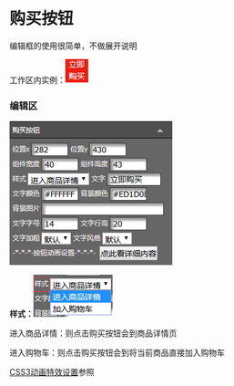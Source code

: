 # 购买按钮

编辑框的使用很简单，不做展开说明

工作区内实例：![](/assets/ime4grt.png)

### 编辑区

![](/assets/p0o4rt.png)

**样式：**![](/assets/i3609ort.png)

进入商品详情：则点击购买按钮会到商品详情页

进入购物车：则点击购买按钮会到将当前商品直接加入购物车

[CSS3动画特效设置](#)参照

